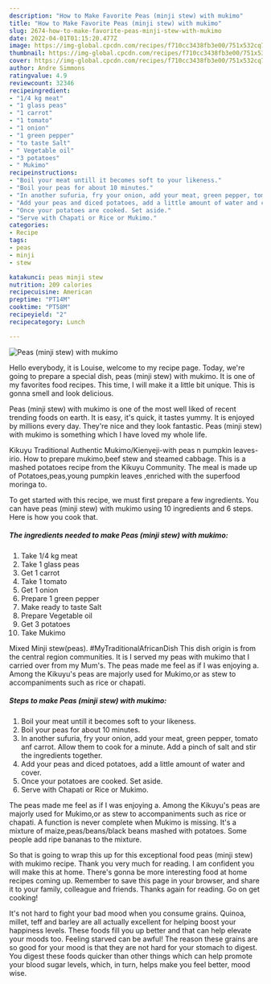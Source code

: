 ```yaml
---
description: "How to Make Favorite Peas (minji stew) with mukimo"
title: "How to Make Favorite Peas (minji stew) with mukimo"
slug: 2674-how-to-make-favorite-peas-minji-stew-with-mukimo
date: 2022-04-01T01:15:20.477Z
image: https://img-global.cpcdn.com/recipes/f710cc3438fb3e00/751x532cq70/peas-minji-stew-with-mukimo-recipe-main-photo.jpg
thumbnail: https://img-global.cpcdn.com/recipes/f710cc3438fb3e00/751x532cq70/peas-minji-stew-with-mukimo-recipe-main-photo.jpg
cover: https://img-global.cpcdn.com/recipes/f710cc3438fb3e00/751x532cq70/peas-minji-stew-with-mukimo-recipe-main-photo.jpg
author: Andre Simmons
ratingvalue: 4.9
reviewcount: 32346
recipeingredient:
- "1/4 kg meat"
- "1 glass peas"
- "1 carrot"
- "1 tomato"
- "1 onion"
- "1 green pepper"
- "to taste Salt"
- " Vegetable oil"
- "3 potatoes"
- " Mukimo"
recipeinstructions:
- "Boil your meat untill it becomes soft to your likeness."
- "Boil your peas for about 10 minutes."
- "In another sufuria, fry your onion, add your meat, green pepper, tomato anf carrot. Allow them to cook for a minute. Add a pinch of salt and stir the ingredients together."
- "Add your peas and diced potatoes, add a little amount of water and cover."
- "Once your potatoes are cooked. Set aside."
- "Serve with Chapati or Rice or Mukimo."
categories:
- Recipe
tags:
- peas
- minji
- stew

katakunci: peas minji stew 
nutrition: 209 calories
recipecuisine: American
preptime: "PT14M"
cooktime: "PT58M"
recipeyield: "2"
recipecategory: Lunch

---
```



![Peas (minji stew) with mukimo](https://img-global.cpcdn.com/recipes/f710cc3438fb3e00/751x532cq70/peas-minji-stew-with-mukimo-recipe-main-photo.jpg)

Hello everybody, it is Louise, welcome to my recipe page. Today, we're going to prepare a special dish, peas (minji stew) with mukimo. It is one of my favorites food recipes. This time, I will make it a little bit unique. This is gonna smell and look delicious.

Peas (minji stew) with mukimo is one of the most well liked of recent trending foods on earth. It is easy, it's quick, it tastes yummy. It is enjoyed by millions every day. They're nice and they look fantastic. Peas (minji stew) with mukimo is something which I have loved my whole life.

Kikuyu Traditional Authentic Mukimo/Kienyeji-with peas n pumpkin leaves-irio. How to prepare mukimo,beef stew and steamed cabbage. This is a mashed potatoes recipe from the Kikuyu Community. The meal is made up of Potatoes,peas,young pumpkin leaves ,enriched with the superfood moringa to.


To get started with this recipe, we must first prepare a few ingredients. You can have peas (minji stew) with mukimo using 10 ingredients and 6 steps. Here is how you cook that.

<!--inarticleads1-->

##### The ingredients needed to make Peas (minji stew) with mukimo:

1. Take 1/4 kg meat
1. Take 1 glass peas
1. Get 1 carrot
1. Take 1 tomato
1. Get 1 onion
1. Prepare 1 green pepper
1. Make ready to taste Salt
1. Prepare  Vegetable oil
1. Get 3 potatoes
1. Take  Mukimo


Mixed Minji stew(peas). #MyTraditionalAfricanDish This dish origin is from the central region communities. It is I served my peas with mukimo that I carried over from my Mum&#39;s. The peas made me feel as if I was enjoying a. Among the Kikuyu&#39;s peas are majorly used for Mukimo,or as stew to accompaniments such as rice or chapati. 

<!--inarticleads2-->

##### Steps to make Peas (minji stew) with mukimo:

1. Boil your meat untill it becomes soft to your likeness.
1. Boil your peas for about 10 minutes.
1. In another sufuria, fry your onion, add your meat, green pepper, tomato anf carrot. Allow them to cook for a minute. Add a pinch of salt and stir the ingredients together.
1. Add your peas and diced potatoes, add a little amount of water and cover.
1. Once your potatoes are cooked. Set aside.
1. Serve with Chapati or Rice or Mukimo.


The peas made me feel as if I was enjoying a. Among the Kikuyu&#39;s peas are majorly used for Mukimo,or as stew to accompaniments such as rice or chapati. A function is never complete when Mukimo is missing. It&#39;s a mixture of maize,peas/beans/black beans mashed with potatoes. Some people add ripe bananas to the mixture. 

So that is going to wrap this up for this exceptional food peas (minji stew) with mukimo recipe. Thank you very much for reading. I am confident you will make this at home. There's gonna be more interesting food at home recipes coming up. Remember to save this page in your browser, and share it to your family, colleague and friends. Thanks again for reading. Go on get cooking!

It's not hard to fight your bad mood when you consume grains. Quinoa, millet, teff and barley are all actually excellent for helping boost your happiness levels. These foods fill you up better and that can help elevate your moods too. Feeling starved can be awful! The reason these grains are so good for your mood is that they are not hard for your stomach to digest. You digest these foods quicker than other things which can help promote your blood sugar levels, which, in turn, helps make you feel better, mood wise.
